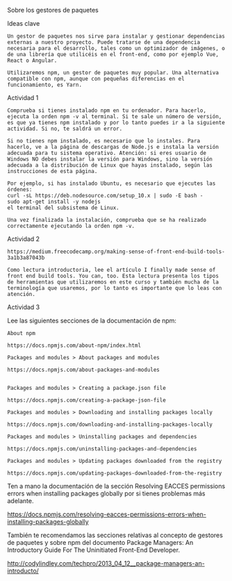 

     
Sobre los gestores de paquetes

Ideas clave

    Un gestor de paquetes nos sirve para instalar y gestionar dependencias externas a nuestro proyecto. Puede tratarse de una dependencia necesaria para el desarrollo, tales como un optimizador de imágenes, o de una librería que utilicéis en el front-end, como por ejemplo Vue, React o Angular.

    Utilizaremos npm, un gestor de paquetes muy popular. Una alternativa compatible con npm, aunque con pequeñas diferencias en el funcionamiento, es Yarn.

     
Actividad 1

    Comprueba si tienes instalado npm en tu ordenador. Para hacerlo, ejecuta la orden npm -v al terminal. Si te sale un número de versión, es que ya tienes npm instalado y por lo tanto puedes ir a la siguiente actividad. Si no, te saldrá un error.

    Si no tienes npm instalado, es necesario que lo instales. Para hacerlo, ve a la página de descargas de Node.js e instala la versión adecuada para tu sistema operativo. Atención: si eres usuario de Windows NO debes instalar la versión para Windows, sino la versión adecuada a la distribución de Linux que hayas instalado, según las instrucciones de esta página.

    Por ejemplo, si has instalado Ubuntu, es necesario que ejecutes las órdenes:
    curl -sL https://deb.nodesource.com/setup_10.x | sudo -E bash -
    sudo apt-get install -y nodejs
    el terminal del subsistema de Linux.

    Una vez finalizada la instalación, comprueba que se ha realizado correctamente ejecutando la orden npm -v.



Actividad 2

    https://medium.freecodecamp.org/making-sense-of-front-end-build-tools-3a1b3a87043b

    Como lectura introductoria, lee el artículo I finally made sense of front end build tools. You can, too. Esta lectura presenta los tipos de herramientas que utilizaremos en este curso y también mucha de la terminología que usaremos, por lo tanto es importante que lo leas con atención.

Actividad 3

Lee las siguientes secciones de la documentación de npm:

    About npm

    https://docs.npmjs.com/about-npm/index.html

    Packages and modules > About packages and modules

    https://docs.npmjs.com/about-packages-and-modules


    Packages and modules > Creating a package.json file

    https://docs.npmjs.com/creating-a-package-json-file

    Packages and modules > Downloading and installing packages locally

    https://docs.npmjs.com/downloading-and-installing-packages-locally

    Packages and modules > Uninstalling packages and dependencies

    https://docs.npmjs.com/uninstalling-packages-and-dependencies

    Packages and modules > Updating packages downloaded from the registry

    https://docs.npmjs.com/updating-packages-downloaded-from-the-registry


Ten a mano la documentación de la sección Resolving EACCES permissions errors when installing packages globally por si tienes problemas más adelante.

https://docs.npmjs.com/resolving-eacces-permissions-errors-when-installing-packages-globally

También te recomendamos las secciones relativas al concepto de gestores de paquetes y sobre npm del documento Package Managers: An Introductory Guide For The Uninitiated Front-End Developer.

http://codylindley.com/techpro/2013_04_12__package-managers-an-introducto/
